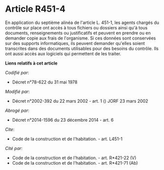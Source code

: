 # Article R451-4

En application du septième alinéa de l'article L. 451-1, les agents chargés du contrôle sur place ont accès à tous fichiers
ou dossiers ainsi qu'à tous documents, renseignements ou justificatifs et peuvent en prendre ou en demander copie aux frais
de l'organisme. Si ces données sont conservées sur des supports informatiques, ils peuvent demander qu'elles soient
transcrites dans des documents utilisables pour des besoins du contrôle. Ils ont aussi accès aux logiciels qui permettent de
les traiter.

**Liens relatifs à cet article**

_Codifié par_:

  - Décret n°78-622 du 31 mai 1978

_Modifié par_:

  - Décret n°2002-392 du 22 mars 2002 - art. 1 () JORF 23 mars 2002

_Abrogé par_:

  - Décret n°2014-1596 du 23 décembre 2014 - art. 6

_Cite_:

  - Code de la construction et de l'habitation. - art. L451-1

_Cité par_:

  - Code de la construction et de l'habitation. - art. R*421-22 (V)
  - Code de la construction et de l'habitation. - art. R*421-71 (Ab)
